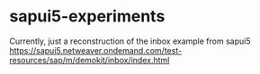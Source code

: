 sapui5-experiments
==================
Currently, just a reconstruction of the inbox example from sapui5
https://sapui5.netweaver.ondemand.com/test-resources/sap/m/demokit/inbox/index.html
